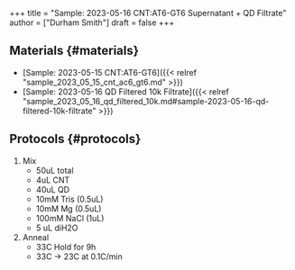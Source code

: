 +++
title = "Sample: 2023-05-16 CNT:AT6-GT6 Supernatant + QD Filtrate"
author = ["Durham Smith"]
draft = false
+++

## Materials {#materials}

-   [Sample: 2023-05-15 CNT:AT6-GT6]({{< relref "sample_2023_05_15_cnt_ac6_gt6.md" >}})
-   [Sample: 2023-05-16 QD Filtered 10k Filtrate]({{< relref "sample_2023_05_16_qd_filtered_10k.md#sample-2023-05-16-qd-filtered-10k-filtrate" >}})


## Protocols {#protocols}

1.  Mix
    -   50uL total
    -   4uL CNT
    -   40uL QD
    -   10mM Tris (0.5uL)
    -   10mM Mg (0.5uL)
    -   100mM NaCl (1uL)
    -   5 uL diH2O
2.  Anneal
    -   33C Hold for 9h
    -   33C &rarr; 23C at 0.1C/min
